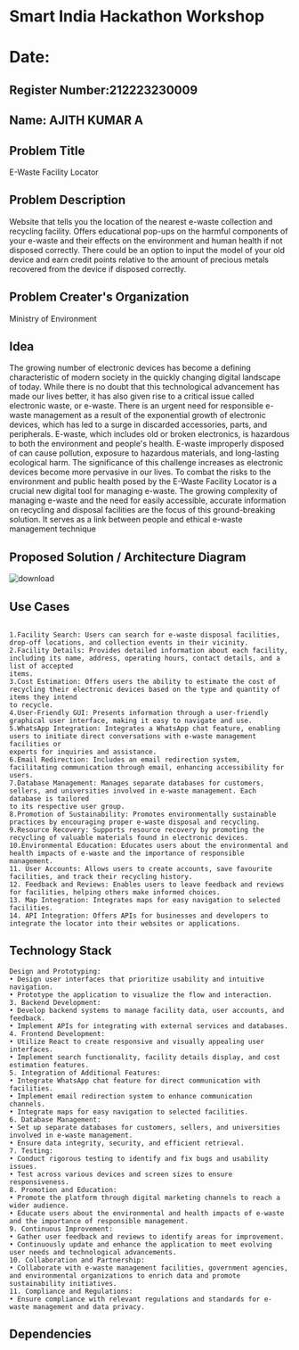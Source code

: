 # Smart India Hackathon Workshop
# Date:
## Register Number:212223230009
## Name: AJITH KUMAR A
## Problem Title
E-Waste Facility Locator
## Problem Description
Website that tells you the location of the nearest e-waste collection and recycling facility. Offers educational pop-ups on the harmful components of your e-waste and their effects on the environment and human health if not disposed correctly. There could be an option to input the model of your old device and earn credit points relative to the amount of precious metals recovered from the device if disposed correctly.
## Problem Creater's Organization
Ministry of Environment

## Idea
The growing number of electronic devices has become a defining characteristic of modern society in the quickly changing digital landscape of today.
While there is no doubt that this technological advancement has made our lives better, it has also given rise to a critical issue called electronic waste, or
e-waste. There is an urgent need for responsible e-waste management as a result of the exponential growth of electronic devices, which has led to a surge
in discarded accessories, parts, and peripherals.
E-waste, which includes old or broken electronics, is hazardous to both the environment and people's health. E-waste improperly disposed of can cause
pollution, exposure to hazardous materials, and long-lasting ecological harm. The significance of this challenge increases as electronic devices become
more pervasive in our lives.
To combat the risks to the environment and public health posed by the E-Waste Facility Locator is a crucial new digital tool for managing e-waste. The
growing complexity of managing e-waste and the need for easily accessible, accurate information on recycling and disposal facilities are the focus of this
ground-breaking solution. It serves as a link between people and ethical e-waste management technique


## Proposed Solution / Architecture Diagram
![download](https://github.com/RakshithaK11/SIHPS/assets/139336455/ca11a2eb-2a2e-42c1-88f9-e06156eac4ce)



## Use Cases
```

1.Facility Search: Users can search for e-waste disposal facilities, drop-off locations, and collection events in their vicinity.
2.Facility Details: Provides detailed information about each facility, including its name, address, operating hours, contact details, and a list of accepted
items.
3.Cost Estimation: Offers users the ability to estimate the cost of recycling their electronic devices based on the type and quantity of items they intend
to recycle.
4.User-Friendly GUI: Presents information through a user-friendly graphical user interface, making it easy to navigate and use.
5.WhatsApp Integration: Integrates a WhatsApp chat feature, enabling users to initiate direct conversations with e-waste management facilities or
experts for inquiries and assistance.
6.Email Redirection: Includes an email redirection system, facilitating communication through email, enhancing accessibility for users.
7.Database Management: Manages separate databases for customers, sellers, and universities involved in e-waste management. Each database is tailored
to its respective user group.
8.Promotion of Sustainability: Promotes environmentally sustainable practices by encouraging proper e-waste disposal and recycling.
9.Resource Recovery: Supports resource recovery by promoting the recycling of valuable materials found in electronic devices.
10.Environmental Education: Educates users about the environmental and health impacts of e-waste and the importance of responsible management.
11. User Accounts: Allows users to create accounts, save favourite facilities, and track their recycling history.
12. Feedback and Reviews: Enables users to leave feedback and reviews for facilities, helping others make informed choices.
13. Map Integration: Integrates maps for easy navigation to selected facilities.
14. API Integration: Offers APIs for businesses and developers to integrate the locator into their websites or applications.
```


## Technology Stack
```
Design and Prototyping:
• Design user interfaces that prioritize usability and intuitive navigation.
• Prototype the application to visualize the flow and interaction.
3. Backend Development:
• Develop backend systems to manage facility data, user accounts, and feedback.
• Implement APIs for integrating with external services and databases.
4. Frontend Development:
• Utilize React to create responsive and visually appealing user interfaces.
• Implement search functionality, facility details display, and cost estimation features.
5. Integration of Additional Features:
• Integrate WhatsApp chat feature for direct communication with facilities.
• Implement email redirection system to enhance communication channels.
• Integrate maps for easy navigation to selected facilities.
6. Database Management:
• Set up separate databases for customers, sellers, and universities involved in e-waste management.
• Ensure data integrity, security, and efficient retrieval.
7. Testing:
• Conduct rigorous testing to identify and fix bugs and usability issues.
• Test across various devices and screen sizes to ensure responsiveness.
8. Promotion and Education:
• Promote the platform through digital marketing channels to reach a wider audience.
• Educate users about the environmental and health impacts of e-waste and the importance of responsible management.
9. Continuous Improvement:
• Gather user feedback and reviews to identify areas for improvement.
• Continuously update and enhance the application to meet evolving user needs and technological advancements.
10. Collaboration and Partnership:
• Collaborate with e-waste management facilities, government agencies, and environmental organizations to enrich data and promote
sustainability initiatives.
11. Compliance and Regulations:
• Ensure compliance with relevant regulations and standards for e-waste management and data privacy.
```


## Dependencies

